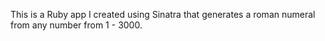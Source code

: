 This is a Ruby app I created using Sinatra that generates a roman numeral from any number from 1 - 3000. 